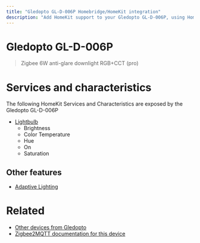 ```yaml
---
title: "Gledopto GL-D-006P Homebridge/HomeKit integration"
description: "Add HomeKit support to your Gledopto GL-D-006P, using Homebridge, Zigbee2MQTT and homebridge-z2m."
---
```

<!---
This file has been GENERATED using src/docgen/docgen.ts
DO NOT EDIT THIS FILE MANUALLY!
-->
# Gledopto GL-D-006P
> Zigbee 6W anti-glare downlight RGB+CCT (pro)


# Services and characteristics
The following HomeKit Services and Characteristics are exposed by
the Gledopto GL-D-006P

* [Lightbulb](../../light.md)
  * Brightness
  * Color Temperature
  * Hue
  * On
  * Saturation


## Other features
* [Adaptive Lighting](../../light.md)


# Related
* [Other devices from Gledopto](../index.md#gledopto)
* [Zigbee2MQTT documentation for this device](https://www.zigbee2mqtt.io/devices/GL-D-006P.html)